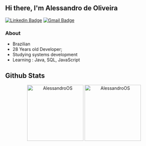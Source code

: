 ## Hi there, I'm Alessandro de Oliveira


[![Linkedin Badge](https://img.shields.io/badge/-Alessandro_de_Oliveira-blue?style=flat-square&logo=Linkedin&logoColor=white&link=https://www.linkedin.com/in/alessandroos//)](https://www.linkedin.com/in/alessandroos/) [![Gmail Badge](https://img.shields.io/badge/-alessandro12293@gmail.com-c14438?style=flat-square&logo=Gmail&logoColor=white&link=mailto:alessandro12293@gmail.com)](mailto:alessandro12293@gmail.com)  

### About
- Brazilian  
- 28 Years old Developer;  
- Studying systems development
- Learning : Java, SQL, JavaScript

<h2><b>Github Stats</b></h2>
<p align="center">
    <img height="180em" src="https://github-readme-stats.vercel.app/api?username=AlessandroOS&count_private=true&show_icons=true&theme=vue&include_all_commits=true" alt="AlessandroOS"/>
    <img height="180em" src="https://github-readme-stats.vercel.app/api/top-langs/?username=AlessandroOS&theme=vue&hide=css,tcl,html" alt="AlessandroOS" />
</p>
